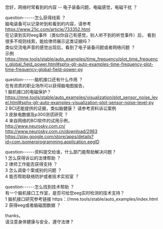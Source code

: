 
您好，网络时常看到的内容 -- 电子装备问题，电磁感觉，电磁干扰 ？

question------怎么获得线索 ？ <br>
脑电装备可以记录听到和看到的内容，请参考 https://www.21ic.com/article/733352.html  <br>
在记录到实时eeg事件（类似你自己有感觉，别人听不到的听觉事件）后， 看到很多不规则线索，能给律师展示这类证据吗？ <br> 
类似交流电声音的感觉出现后，看到了电子装备问题或者网络问题 ？ <br>
示例   <br> 
https://mne.tools/stable/auto_examples/time_frequency/plot_time_frequency_global_field_power.html#sphx-glr-auto-examples-time-frequency-plot-time-frequency-global-field-power-py


question------脑机接口还有什么作用 ？<br> 
在有资质的职业场所可以获得脑电图报告，   
1 脑机接口的电磁保护？ https://mne.tools/stable/auto_examples/visualization/plot_sensor_noise_level.html#sphx-glr-auto-examples-visualization-plot-sensor-noise-level-py  
2 BCI还能提供的证据，类似脑健康？   请参考资料诉讼案例    
3 皮肤电数据及p300测谎研究 ？    
4 来自网络的BCI软件的试用示例，    
http://www.neurosky.com.cn/   
http://www.neurosky.com.cn/download/2983    
https://play.google.com/store/apps/details?id=com.isomerprogramming.application.eegID   


question------资料提交给谁，什么部门能帮助解决问题？<br> 
1 怎么获得诉讼的法律帮助 ？   
2 律师工作能否获得支持 ？      
3 怎么调查个案或别的问题 ？    
4 能否帮助联络防护或者技术实验室 ？   

question------怎么找到技术帮助 ？<br> 
有一个脑机接口工作室，是否可给您eeg实时检测的技术支持？   
1 脑机接口研究参考链接  https：//mne.tools/stable/auto_examples/index.html   
2 获得eeg或者脑磁图数据 ？   





thanks，   
请注意身体健康与安全，遵守法律？    






